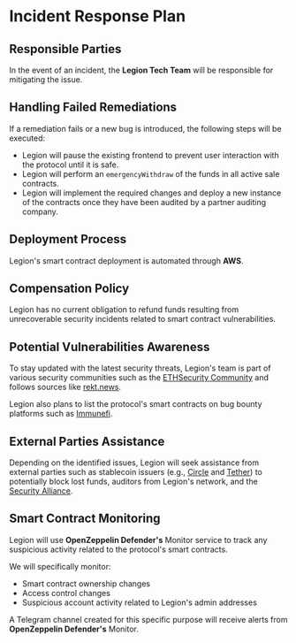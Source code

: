 # Incident Response Plan

## Responsible Parties

In the event of an incident, the **Legion Tech Team** will be responsible for mitigating the issue.

## Handling Failed Remediations

If a remediation fails or a new bug is introduced, the following steps will be executed:

- Legion will pause the existing frontend to prevent user interaction with the protocol until it is safe.
- Legion will perform an `emergencyWithdraw` of the funds in all active sale contracts.
- Legion will implement the required changes and deploy a new instance of the contracts once they have been audited by a partner auditing company.

## Deployment Process

Legion's smart contract deployment is automated through **AWS**.

## Compensation Policy

Legion has no current obligation to refund funds resulting from unrecoverable security incidents related to smart contract vulnerabilities.

## Potential Vulnerabilities Awareness

To stay updated with the latest security threats, Legion's team is part of various security communities such as the [ETHSecurity Community](https://t.me/ETHSecurity) and follows sources like [rekt.news](https://rekt.news).

Legion also plans to list the protocol's smart contracts on bug bounty platforms such as [Immunefi](https://immunefi.com).

## External Parties Assistance

Depending on the identified issues, Legion will seek assistance from external parties such as stablecoin issuers (e.g., [Circle](https://www.circle.com/en/) and [Tether](https://tether.to/en/)) to potentially block lost funds, auditors from Legion's network, and the [Security Alliance](https://securityalliance.org/).

## Smart Contract Monitoring

Legion will use **OpenZeppelin Defender's** Monitor service to track any suspicious activity related to the protocol's smart contracts.

We will specifically monitor:

- Smart contract ownership changes
- Access control changes
- Suspicious account activity related to Legion's admin addresses

A Telegram channel created for this specific purpose will receive alerts from **OpenZeppelin Defender's** Monitor.
